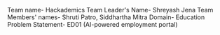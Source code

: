 Team name- Hackademics
Team Leader's Name- Shreyash Jena
Team Members' names- Shruti Patro, Siddhartha Mitra
Domain- Education
Problem Statement- ED01 (AI-powered employment portal)

